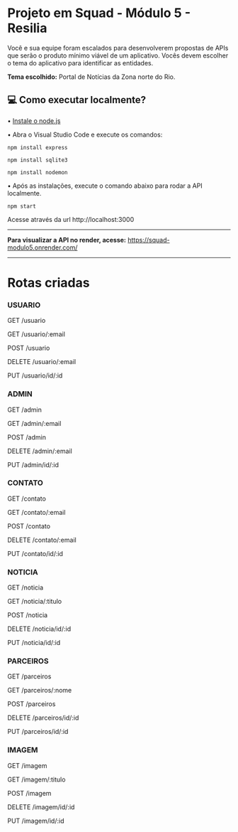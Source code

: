 # Projeto em Squad - Módulo 5 - Resilia
Você e sua equipe foram escalados para desenvolverem propostas de APIs que serão o produto mínimo viável de um aplicativo. Vocês devem escolher o tema do aplicativo para identificar as entidades.

**Tema escolhido:** Portal de Notícias da Zona norte do Rio.

## 💻 Como executar localmente? 
• [Instale o node.js](https://nodejs.org/en/download/)

• Abra o Visual Studio Code e execute os comandos:
```
npm install express
```
```
npm install sqlite3
```
```
npm install nodemon
```

• Após as instalações, execute o comando abaixo para rodar a API localmente.
```
npm start
```
Acesse através da url http://localhost:3000
*******

**Para visualizar a API no render, acesse:** https://squad-modulo5.onrender.com/

*******
# Rotas criadas
### USUARIO
 GET /usuario
 
 GET /usuario/:email
 
 POST /usuario
 
 DELETE /usuario/:email
 
 PUT /usuario/id/:id
 

### ADMIN
GET /admin

GET /admin/:email

POST /admin

DELETE /admin/:email

PUT /admin/id/:id


### CONTATO
 GET /contato
 
 GET /contato/:email
 
 POST /contato
 
 DELETE /contato/:email
 
 PUT /contato/id/:id
 
 
### NOTICIA
  GET /noticia
  
  GET /noticia/:titulo
  
  POST /noticia
  
  DELETE /noticia/id/:id
  
  PUT /noticia/id/:id
  
  
### PARCEIROS
  GET /parceiros
  
  GET /parceiros/:nome
  
  POST /parceiros
  
  DELETE /parceiros/id/:id
  
  PUT /parceiros/id/:id
  

### IMAGEM
 GET /imagem
 
 GET /imagem/:titulo
 
 POST /imagem
 
 DELETE /imagem/id/:id
 
 PUT /imagem/id/:id
 
